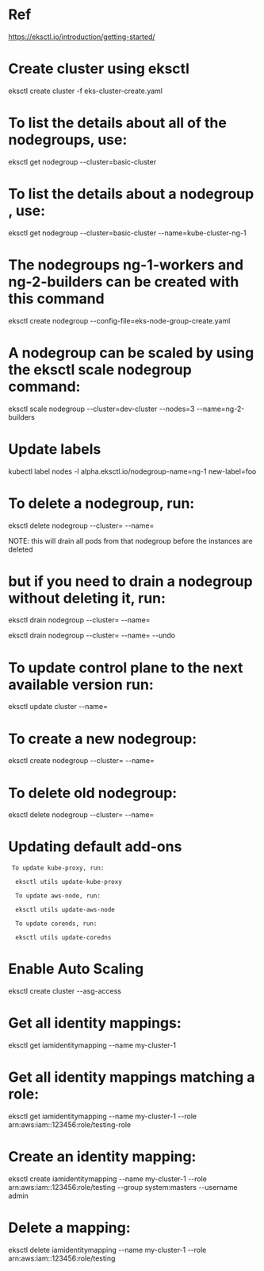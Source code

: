 # Ref 
https://eksctl.io/introduction/getting-started/
# Create cluster using eksctl

eksctl create cluster -f eks-cluster-create.yaml


# To list the details about  all of the nodegroups, use:

eksctl get nodegroup --cluster=basic-cluster

# To list the details about a nodegroup , use:

eksctl get nodegroup --cluster=basic-cluster --name=kube-cluster-ng-1

# The nodegroups ng-1-workers and ng-2-builders can be created with this command

eksctl create nodegroup --config-file=eks-node-group-create.yaml

# A nodegroup can be scaled by using the eksctl scale nodegroup command:

eksctl scale nodegroup --cluster=dev-cluster --nodes=3 --name=ng-2-builders

# Update labels

kubectl label nodes -l alpha.eksctl.io/nodegroup-name=ng-1 new-label=foo

# To delete a nodegroup, run:

eksctl delete nodegroup --cluster=<clusterName> --name=<nodegroupName>
  
NOTE: this will drain all pods from that nodegroup before the instances are deleted

 # but if you need to drain a nodegroup without deleting it, run:
 
eksctl drain nodegroup --cluster=<clusterName> --name=<nodegroupName>
  
  eksctl drain nodegroup --cluster=<clusterName> --name=<nodegroupName> --undo
  
 # To update control plane to the next available version run:
 
 eksctl update cluster --name=<clusterName>
  
  # To create a new nodegroup:
  
  eksctl create nodegroup --cluster=<clusterName> --name=<newNodeGroupName>
  
  # To delete old nodegroup:
  
  eksctl delete nodegroup --cluster=<clusterName> --name=<oldNodeGroupName>
  
  # Updating default add-ons
  
     To update kube-proxy, run:
      
      eksctl utils update-kube-proxy
      
      To update aws-node, run:
      
      eksctl utils update-aws-node
      
      To update corends, run:
      
      eksctl utils update-coredns
      
  # Enable Auto Scaling
  
  eksctl create cluster --asg-access
  
  # Get all identity mappings:
  
  eksctl get iamidentitymapping --name my-cluster-1
  
  # Get all identity mappings matching a role:
  
  eksctl get iamidentitymapping --name my-cluster-1 --role arn:aws:iam::123456:role/testing-role
  
  # Create an identity mapping:
  
   eksctl create iamidentitymapping --name  my-cluster-1 --role arn:aws:iam::123456:role/testing --group system:masters --username admin
  
  # Delete a mapping:
  
  eksctl delete iamidentitymapping --name  my-cluster-1 --role arn:aws:iam::123456:role/testing
